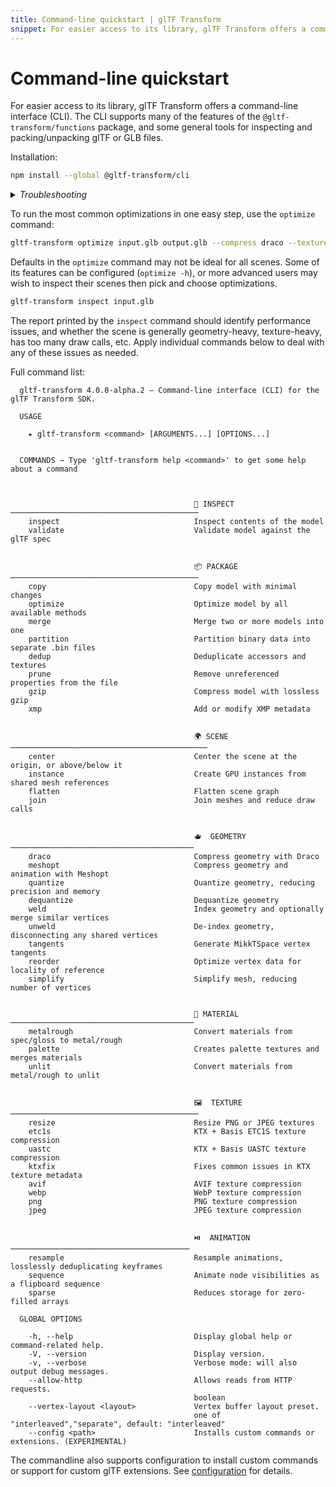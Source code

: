 ```yaml
---
title: Command-line quickstart | glTF Transform
snippet: For easier access to its library, glTF Transform offers a command-line interface (CLI). The CLI supports many of the features of the…
---
```


<script context="module" lang="ts">
import CommercialUse from '$lib/components/commercial-use.svelte';
</script>

# Command-line quickstart

For easier access to its library, glTF Transform offers a command-line interface (CLI). The
CLI supports many of the features of the `@gltf-transform/functions` package, and some general
tools for inspecting and packing/unpacking glTF or GLB files.

Installation:

```bash
npm install --global @gltf-transform/cli
```

<details>
  <summary><i>Troubleshooting</i></summary>

  glTF Transform uses [Sharp](https://sharp.pixelplumbing.com/) to optimize images. If you encounter errors during
  installation related to Sharp, consult the [Sharp installation](https://sharp.pixelplumbing.com/install) page. When
  installing the glTF Transform CLI in China, a mirror site provided by Alibaba
  may be required:

  ```bash
npm config set sharp_binary_host "https://npmmirror.com/mirrors/sharp"
npm config set sharp_libvips_binary_host "https://npmmirror.com/mirrors/sharp-libvips"
npm install --global @gltf-transform/cli
  ```

</details>

To run the most common optimizations in one easy step, use the `optimize` command:

```bash
gltf-transform optimize input.glb output.glb --compress draco --texture-compress webp
```

Defaults in the `optimize` command may not be ideal for all scenes. Some of
its features can be configured (`optimize -h`), or more advanced users
may wish to inspect their scenes then pick and choose optimizations.

```bash
gltf-transform inspect input.glb
```

The report printed by the `inspect` command should identify performance issues,
and whether the scene is generally geometry-heavy, texture-heavy,
has too many draw calls, etc. Apply individual commands below to deal with any of
these issues as needed.

Full command list:

<!-- begin:cli_help -->
```plaintext
  gltf-transform 4.0.0-alpha.2 — Command-line interface (CLI) for the glTF Transform SDK.

  USAGE 
  
    ▸ gltf-transform <command> [ARGUMENTS...] [OPTIONS...]


  COMMANDS — Type 'gltf-transform help <command>' to get some help about a command

                                                                                                
                                                                                                
                                         🔎 INSPECT ──────────────────────────────────────────  
    inspect                              Inspect contents of the model                          
    validate                             Validate model against the glTF spec                   
                                                                                                
                                                                                                
                                         📦 PACKAGE ──────────────────────────────────────────  
    copy                                 Copy model with minimal changes                        
    optimize                             Optimize model by all available methods                
    merge                                Merge two or more models into one                      
    partition                            Partition binary data into separate .bin files         
    dedup                                Deduplicate accessors and textures                     
    prune                                Remove unreferenced properties from the file           
    gzip                                 Compress model with lossless gzip                      
    xmp                                  Add or modify XMP metadata                             
                                                                                                
                                                                                                
                                         🌍 SCENE ────────────────────────────────────────────  
    center                               Center the scene at the origin, or above/below it      
    instance                             Create GPU instances from shared mesh references       
    flatten                              Flatten scene graph                                    
    join                                 Join meshes and reduce draw calls                      
                                                                                                
                                                                                                
                                         🫖  GEOMETRY ─────────────────────────────────────────  
    draco                                Compress geometry with Draco                           
    meshopt                              Compress geometry and animation with Meshopt           
    quantize                             Quantize geometry, reducing precision and memory       
    dequantize                           Dequantize geometry                                    
    weld                                 Index geometry and optionally merge similar vertices   
    unweld                               De-index geometry, disconnecting any shared vertices   
    tangents                             Generate MikkTSpace vertex tangents                    
    reorder                              Optimize vertex data for locality of reference         
    simplify                             Simplify mesh, reducing number of vertices             
                                                                                                
                                                                                                
                                         🎨 MATERIAL ─────────────────────────────────────────  
    metalrough                           Convert materials from spec/gloss to metal/rough       
    palette                              Creates palette textures and merges materials          
    unlit                                Convert materials from metal/rough to unlit            
                                                                                                
                                                                                                
                                         🖼  TEXTURE ──────────────────────────────────────────  
    resize                               Resize PNG or JPEG textures                            
    etc1s                                KTX + Basis ETC1S texture compression                  
    uastc                                KTX + Basis UASTC texture compression                  
    ktxfix                               Fixes common issues in KTX texture metadata            
    avif                                 AVIF texture compression                               
    webp                                 WebP texture compression                               
    png                                  PNG texture compression                                
    jpeg                                 JPEG texture compression                               
                                                                                                
                                                                                                
                                         ⏯️  ANIMATION ──────────────────────────────────────── 
    resample                             Resample animations, losslessly deduplicating keyframes
    sequence                             Animate node visibilities as a flipboard sequence      
    sparse                               Reduces storage for zero-filled arrays                 

  GLOBAL OPTIONS

    -h, --help                           Display global help or command-related help.           
    -V, --version                        Display version.                                       
    -v, --verbose                        Verbose mode: will also output debug messages.         
    --allow-http                         Allows reads from HTTP requests.                       
                                         boolean                                                
    --vertex-layout <layout>             Vertex buffer layout preset.                           
                                         one of "interleaved","separate", default: "interleaved"
    --config <path>                      Installs custom commands or extensions. (EXPERIMENTAL) 
```
<!-- end:cli_help -->

The commandline also supports configuration to install custom commands or support for custom glTF extensions. See [configuration](/cli-configuration) for details.

<CommercialUse />
